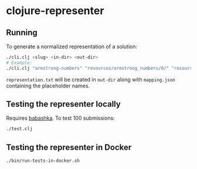 # clojure-representer

## Running

To generate a normalized representation of a solution:

``` sh
./cli.clj <slug> <in-dir> <out-dir>
# Example: 
./cli.clj "armstrong-numbers" "resources/armstrong_numbers/0/" "resources/armstrong_numbers/0/"
```

`representation.txt` will be created in `out-dir` along with `mapping.json` containing the placeholder names.

## Testing the representer locally

Requires [babashka](https://github.com/babashka/babashka). To test 100 submissions:

``` sh
./test.clj
```

## Testing the representer in Docker

``` sh
./bin/run-tests-in-docker.sh
```